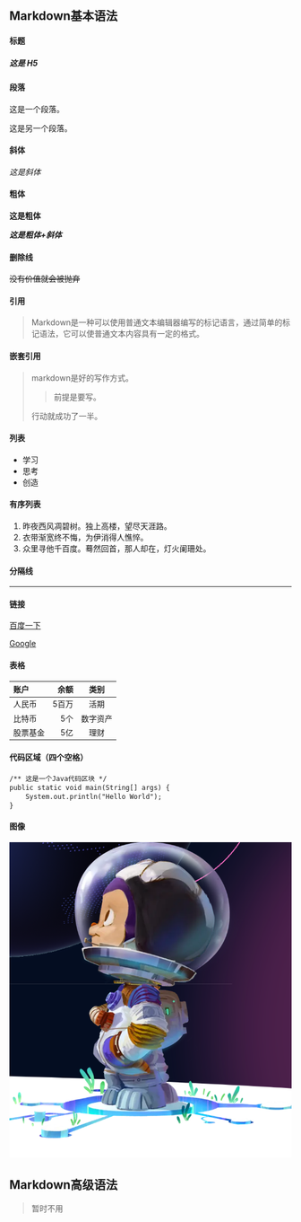 ## Markdown基本语法
#### 标题
##### 这是 H5 #####

#### 段落
这是一个段落。

这是另一个段落。

#### 斜体
*这是斜体*

#### 粗体
**这是粗体**

***这是粗体+斜体***

#### 删除线
~~没有价值就会被抛弃~~

#### 引用
> Markdown是一种可以使用普通文本编辑器编写的标记语言，通过简单的标记语法，它可以使普通文本内容具有一定的格式。

#### 嵌套引用
> markdown是好的写作方式。
>
> > 前提是要写。
>
> 行动就成功了一半。
#### 列表
* 学习
* 思考
* 创造
#### 有序列表
1. 昨夜西风凋碧树。独上高楼，望尽天涯路。
2. 衣带渐宽终不悔，为伊消得人憔悴。
3. 众里寻他千百度。蓦然回首，那人却在，灯火阑珊处。


#### 分隔线

---------------------------------------

#### 链接
[百度一下](http://www.baidu.com/)

[Google](http://www.google.com/ "google")

#### 表格
| 账户     | 余额 | 类别   |
| :------- | ----: | :---: |
| 人民币    | 5百万  |  活期    |
| 比特币    | 5个   |  数字资产 |
| 股票基金  | 5亿  |  理财     |

#### 代码区域（四个空格）
    /** 这是一个Java代码区块 */
    public static void main(String[] args) {
        System.out.println("Hello World");
    }

#### 图像
![星辰大海](./star.png "征途是星辰大海")

## Markdown高级语法 
> 暂时不用